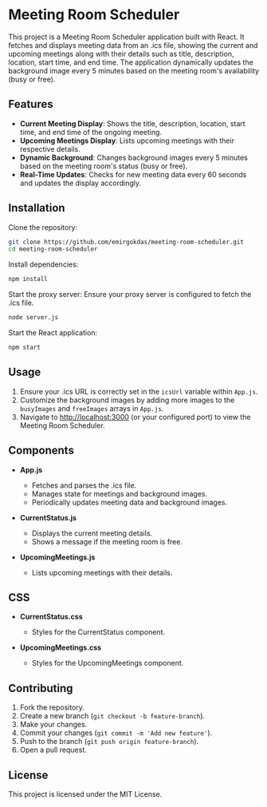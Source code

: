 # Meeting Room Scheduler

This project is a Meeting Room Scheduler application built with React. It fetches and displays meeting data from an .ics file, showing the current and upcoming meetings along with their details such as title, description, location, start time, and end time. The application dynamically updates the background image every 5 minutes based on the meeting room's availability (busy or free).

## Features

- **Current Meeting Display**: Shows the title, description, location, start time, and end time of the ongoing meeting.
- **Upcoming Meetings Display**: Lists upcoming meetings with their respective details.
- **Dynamic Background**: Changes background images every 5 minutes based on the meeting room's status (busy or free).
- **Real-Time Updates**: Checks for new meeting data every 60 seconds and updates the display accordingly.

## Installation

Clone the repository:
```bash
git clone https://github.com/emirgokdas/meeting-room-scheduler.git
cd meeting-room-scheduler
```
Install dependencies:
```bash
npm install 
```
Start the proxy server:
Ensure your proxy server is configured to fetch the .ics file.
```bash
node server.js
```
Start the React application:
```bash
npm start
```

## Usage

1. Ensure your .ics URL is correctly set in the `icsUrl` variable within `App.js`.
2. Customize the background images by adding more images to the `busyImages` and `freeImages` arrays in `App.js`.
3. Navigate to [http://localhost:3000](http://localhost:3000) (or your configured port) to view the Meeting Room Scheduler.

## Components

- **App.js**
  - Fetches and parses the .ics file.
  - Manages state for meetings and background images.
  - Periodically updates meeting data and background images.

- **CurrentStatus.js**
  - Displays the current meeting details.
  - Shows a message if the meeting room is free.

- **UpcomingMeetings.js**
  - Lists upcoming meetings with their details.

## CSS

- **CurrentStatus.css**
  - Styles for the CurrentStatus component.

- **UpcomingMeetings.css**
  - Styles for the UpcomingMeetings component.

## Contributing

1. Fork the repository.
2. Create a new branch (`git checkout -b feature-branch`).
3. Make your changes.
4. Commit your changes (`git commit -m 'Add new feature'`).
5. Push to the branch (`git push origin feature-branch`).
6. Open a pull request.

## License

This project is licensed under the MIT License.
